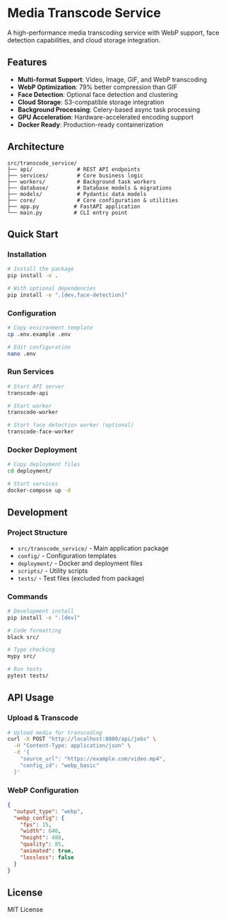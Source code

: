 # Media Transcode Service

A high-performance media transcoding service with WebP support, face detection capabilities, and cloud storage integration.

## Features

- **Multi-format Support**: Video, Image, GIF, and WebP transcoding
- **WebP Optimization**: 79% better compression than GIF
- **Face Detection**: Optional face detection and clustering
- **Cloud Storage**: S3-compatible storage integration
- **Background Processing**: Celery-based async task processing
- **GPU Acceleration**: Hardware-accelerated encoding support
- **Docker Ready**: Production-ready containerization

## Architecture

```
src/transcode_service/
├── api/              # REST API endpoints
├── services/         # Core business logic
├── workers/          # Background task workers
├── database/         # Database models & migrations
├── models/           # Pydantic data models
├── core/             # Core configuration & utilities
├── app.py           # FastAPI application
└── main.py          # CLI entry point
```

## Quick Start

### Installation

```bash
# Install the package
pip install -e .

# With optional dependencies
pip install -e ".[dev,face-detection]"
```

### Configuration

```bash
# Copy environment template
cp .env.example .env

# Edit configuration
nano .env
```

### Run Services

```bash
# Start API server
transcode-api

# Start worker
transcode-worker

# Start face detection worker (optional)
transcode-face-worker
```

### Docker Deployment

```bash
# Copy deployment files
cd deployment/

# Start services
docker-compose up -d
```

## Development

### Project Structure

- `src/transcode_service/` - Main application package
- `config/` - Configuration templates
- `deployment/` - Docker and deployment files
- `scripts/` - Utility scripts
- `tests/` - Test files (excluded from package)

### Commands

```bash
# Development install
pip install -e ".[dev]"

# Code formatting
black src/

# Type checking
mypy src/

# Run tests
pytest tests/
```

## API Usage

### Upload & Transcode

```bash
# Upload media for transcoding
curl -X POST "http://localhost:8000/api/jobs" \
  -H "Content-Type: application/json" \
  -d '{
    "source_url": "https://example.com/video.mp4",
    "config_id": "webp_basic"
  }'
```

### WebP Configuration

```json
{
  "output_type": "webp",
  "webp_config": {
    "fps": 15,
    "width": 640,
    "height": 480,
    "quality": 85,
    "animated": true,
    "lossless": false
  }
}
```

## License

MIT License